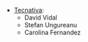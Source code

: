 - [Tecnativa](https://www.tecnativa.com):
  - David Vidal
  - Stefan Ungureanu
  - Carolina Fernandez

